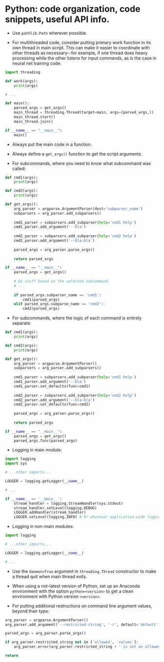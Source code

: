 # Python: code organization, code snippets, useful API info.

* Use `pathlib.Path` wherever possible. 

* For multithreaded code, consider putting primary work function in its own thread in main script. This can make it easier to coordinate with other threads as necessary--for example, if one thread does heavy processing while the other listens for input commands, as is the case in neural net training code. 
```python
import threading

def work(args):
    print(args)

# ...

def main():
    parsed_args = get_args()
    main_thread = threading.Thread(target=main, args=(parsed_args,))
    main_thread.start()
    main_thread.join()

if __name__ == "__main__":
    main()
```

* Always put the main code in a function. 

* Always define a `get_args()` function to get the script arguments. 

* For subcommands, where you need to know what subcommand was called:

```python
def cmd1(args):
    print(args)

def cmd2(args):
    print(args)

def get_args():
    arg_parser = argparse.ArgumentParser(dest='subparser_name')
    subparsers = arg_parser.add_subparsers()
    
    cmd1_parser = subparsers.add_subparser(help='cmd1 help')
    cmd1_parser.add_argument('--bla')
    
    cmd2_parser = subparsers.add_subparser(help='cmd2 help')
    cmd2_parser.add_argument('--bla-bla')
    
    parsed_args = arg_parser.parse_args()
    
    return parsed_args

if __name__ == "__main__":
    parsed_args = get_args()
    
    # Do stuff based on the selected subcommand.
    # ...
    
    if parsed_args.subparser_name == 'cmd1':
        cmd1(parsed_args)
    elif parsed_args.subparse_name == 'cmd2':
        cmd2(parsed_args)
```

* For subcommands, where the logic of each command is entirely separate:

```python
def cmd1(args):
    print(args)

def cmd2(args):
    print(args)

def get_args():
    arg_parser = argparse.ArgumentParser()
    subparsers = arg_parser.add_subparsers()
    
    cmd1_parser = subparsers.add_subparser(help='cmd1 help')
    cmd1_parser.add_argument('--bla')
    cmd1_parser.set_defaults(func=cmd1)
    
    cmd2_parser = subparsers.add_subparser(help='cmd2 help')
    cmd2_parser.add_argument('--bla-bla')
    cmd2_parser.set_defaults(func=cmd2)
    
    parsed_args = arg_parser.parse_args()
    
    return parsed_args

if __name__ == "__main__":
    parsed_args = get_args()
    parsed_args.func(parsed_args)
```

* Logging in main module:

```python
import logging
import sys

# ...other imports...

LOGGER = logging.getLogger(__name__)

# ...

if __name__ == '__main__':
    stream_handler = logging.StreamHandler(sys.stdout)
    stream_handler.setLevel(logging.DEBUG)
    LOGGER.addHandler(stream_handler)
    LOGGER.setLevel(logging.INFO) # Or whatever application-wide logging level you want.
```

* Logging in non-main modules:

```python
import logging

# ...other imports...

LOGGER = logging.getLogger(__name__)

# ...
```

* Use the `daemon=True` argument in `threading.Thread` constructor to make a thread quit when main thread exits. 

* When using a not-latest version of Python, set up an Anaconda environment with the option `python=<version>` to get a clean environment with Python version `<version>`. 

* For putting additional restructions on command line argument values, beyond their type:

```python
arg_parser = argparse.ArgumentParser()
arg_parser.add_argument('--restricted-string', '-r', default='default')

parsed_args = arg_parser.parse_args()

if arg_parser.restricted_string not in ['allowed', 'values']:
    arg_parser.error(arg_parser.restricted_string + ' is not an allowed value for --restricted-string.')

return 
```
